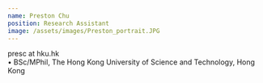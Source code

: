 ```yaml
---
name: Preston Chu
position: Research Assistant
image: /assets/images/Preston_portrait.JPG
---
```

presc at hku.hk  
• BSc/MPhil, The Hong Kong University of Science and Technology, Hong Kong
